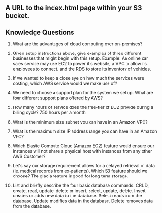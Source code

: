 ## A URL to the index.html page within your S3 bucket.

## Knowledge Questions
1. What are the advantages of cloud computing over on-premises?


2. Given setup instructions above, give examples of three different businesses that might begin with this setup.
     Example: An online car sales service may use EC2 to power it's website, a VPC to allow its employees to connect, and the RDS to store its inventory of vehicles.


3. If we wanted to keep a close eye on how much the services were costing, which AWS service would we make use of?


4. We need to choose a support plan for the system we set up. What are four different support plans offered by AWS?


5. How many hours of service does the free-tier of EC2 provide during a billing cycle?
750 hours per a month

6. What is the minimum size subnet you can have in an Amazon VPC?


7. What is the maximum size IP address range you can have in an Amazon VPC?


8. Which Elastic Compute Cloud (Amazon EC2) feature would ensure our instances will not share a physical host with instances from any other AWS Customer?


9. Let's say our storage requirement allows for a delayed retrieval of data (ie. medical records from ex-patients). Which S3 feature should we choose?
The glacia feature is good for long term storage.

10. List and briefly describe the four basic database commands.
CRUD, create, read, update, delete or insert, select, update, delete. Insert creates or adds new data to the database. Select reads from the database. Update modifies data in the database. Delete removes data from the database.
